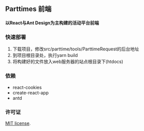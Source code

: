 
## Parttimes 前端
#### 以React与Ant Design为主构建的活动平台前端

### 快速部署
1. 下载项目，修改src/parttime/tools/ParttimeRequest的后台地址
2. 到项目根目录处，执行yarn build
3. 将构建好的文件放入web服务器的站点根目录下(htdocs)

### 依赖
* react-cookies
* create-react-app
* antd

### 许可证
[MIT license](https://opensource.org/licenses/MIT).